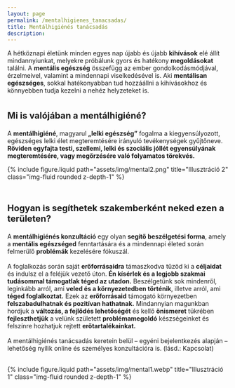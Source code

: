 ```yaml
---
layout: page
permalink: /mentalhigienes_tanacsadas/
title: Mentálhigiénés tanácsadás
description: 
---
```


<div class="container">
  <div class="row">
    <div class="col-md-6 ml-n3">
A hétköznapi életünk minden egyes nap újabb és újabb <b>kihívások</b> elé állít mindannyiunkat, melyekre próbálunk gyors és hatékony <b>megoldásokat</b> találni. A <b>mentális egészség</b> összefügg az ember gondolkodásmódjával, érzelmeivel, valamint a mindennapi viselkedésével is. Aki <b>mentálisan egészséges</b>, sokkal hatékonyabban tud hozzáállni a kihívásokhoz és könnyebben tudja kezelni a nehéz helyzeteket is.
<br><br>
<p style="font-size:20px"><b>Mi is valójában a mentálhigiéné?</b></p>

A <b>mentálhigiéné</b>, magyarul <b>„lelki egészség”</b> fogalma a kiegyensúlyozott, egészséges lelki élet megteremtésére irányuló tevékenységek gyűjtőneve. <b>Röviden egyfajta testi, szellemi, lelki és szociális jóllét egyensúlyának megteremtésére, vagy megőrzésére való folyamatos törekvés.</b>
<br>
    </div>
    <div class="col-md-6 text-center mt-4">
      {% include figure.liquid path="assets/img/mental2.png" title="Illusztráció 2" class="img-fluid rounded z-depth-1" %}
    </div>
  </div>
</div>
<br>
<p style="font-size:20px"><b>Hogyan is segíthetek szakemberként neked ezen a területen?</b></p>

A <b>mentálhigiénés konzultáció</b> egy olyan <b>segítő beszélgetési forma</b>, amely a <b>mentális egészséged</b> fenntartására és a mindennapi életed során felmerülő <b>problémák</b> kezelésére fókuszál.
<br><br> 
A foglalkozás során saját <b>erőforrásaidra</b> támaszkodva tűzöd ki a <b>céljaidat</b> és indulsz el a feléjük vezető úton. <b>Én kísérlek és a legjobb szakmai tudásommal támogatlak téged az utadon.</b> Beszélgetünk sok mindenről, leginkább arról, ami <b>veled és a környezetedben történik</b>, illetve arról, ami <b>téged foglalkoztat.</b> Ezek az <b>erőforrásaid</b> támogató környezetben <b>felszabadulhatnak és pozitívan hathatnak.</b> Mindannyian magunkban hordjuk a <b>változás, a fejlődés lehetőségét</b> és kellő <b>önismeret</b> tükrében <b>fejleszthetjük</b> a velünk született <b>problémamegoldó</b> készségeinket és felszínre hozhatjuk rejtett <b>erőtartalékainkat.</b>
<br><br>
A mentálhigiénés tanácsadás keretein belül – egyéni bejelentkezés alapján – lehetőség nyílik online és személyes konzultációra is. (lásd.: Kapcsolat)
<br><br>

<div class="row align-items-center">
    <div class="col-10 mx-auto">
        {% include figure.liquid path="assets/img/mental1.webp" title="Illusztráció 1" class="img-fluid rounded z-depth-1" %}
    </div>
</div>